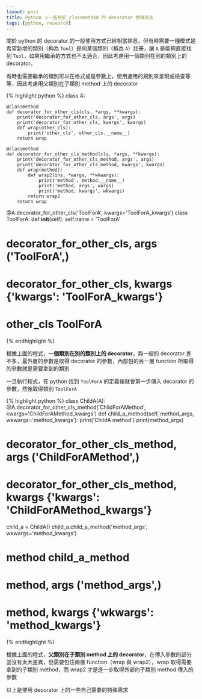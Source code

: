 ```yaml
---
layout: post
title: Python 上一些用於 classmethod 的 decorator 使用方法
tags: [python, research]
---
```


關於 python 的 decorator 的一般使用方式已經相當熟悉，但有時需要一種模式是希望新增的類別（稱為 ```Tool```）是向某個類別（稱為 ```A```）註冊，讓 ```A``` 是能夠直接找到 ```Tool```，如果用繼承的方式也不太適合，因此考慮用一個類別在別的類別上的 decorator。

有時也需要繼承的類別可以在格式或是參數上，使用通用的規則來呈現或檢查等等，因此考慮用父類別在子類別 method 上的 decorator


{% highlight python %}
class A:

    @classmethod
    def decorator_for_other_cls(cls, *args, **kwargs):
        print('decorator_for_other_cls, args', args)
        print('decorator_for_other_cls, kwargs', kwargs)
        def wrap(other_cls):
            print('other_cls', other_cls.__name__)
        return wrap

    @classmethod
    def decorator_for_other_cls_method(cls, *args, **kwargs):
        print('decorator_for_other_cls_method, args', args)
        print('decorator_for_other_cls_method, kwargs', kwargs)
        def wrap(method):
            def wrap2(ins, *wargs, **wkwargs):
                print('method', method.__name__)
                print('method, args', wargs)
                print('method, kwargs', wkwargs)
            return wrap2
        return wrap

@A.decorator_for_other_cls('ToolForA', kwargs='ToolForA_kwargs')
class ToolForA:
    def __init__(self):
        self.name = 'ToolForA'

# decorator_for_other_cls, args ('ToolForA',)
# decorator_for_other_cls, kwargs {'kwargs': 'ToolForA_kwargs'}
# other_cls ToolForA
{% endhighlight %}

根據上面的程式，**一個類別在別的類別上的 decorator**，與一般的 decorator 差不多，最外層的參數是取得 decorator 的參數，內部包的另一層 function 所取得的參數就是需要拿到的類別

一旦執行程式，在 python 找到 ```ToolForA``` 的定義後就會第一步傳入 decorator 的參數，然後取得類別 ```ToolForA```

{% highlight python %}
class ChildA(A):
    @A.decorator_for_other_cls_method('ChildForAMethod', kwargs='ChildForAMethod_kwargs')
    def child_a_method(self, method_args, wkwargs='method_kwargs'):
        print('ChildA method')
        print(method_args)

# decorator_for_other_cls_method, args ('ChildForAMethod',)
# decorator_for_other_cls_method, kwargs {'kwargs': 'ChildForAMethod_kwargs'}


child_a = ChildA()
child_a.child_a_method('method_args', wkwargs='method_kwargs')

# method child_a_method
# method, args ('method_args',)
# method, kwargs {'wkwargs': 'method_kwargs'}
{% endhighlight %}

根據上面的程式，**父類別在子類別 method 上的 decorator**，在傳入參數的部分並沒有太大差異，但需要包住兩層 function（wrap 與 wrap2），wrap 取得需要拿到的子類別 method，而 wrap2 才是進一步取得外部向子類別 method 傳入的參數

以上是使用 decorator 上的一些自己需要的特殊需求




